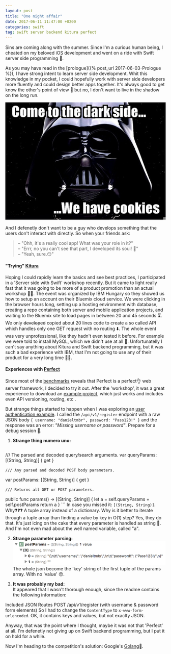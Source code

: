 ```yaml
---
layout: post
title: "One night affair"
date: 2017-06-11 11:47:00 +0200
categories: swift
tag: swift server backend kitura perfect
---
```

Sins are coming along with the summer. Since I'm a curious human being, I cheated on my beloved iOS development and went on a ride with Swift server side programming 🎢.

As you may have read in the [prologue]({% post_url 2017-06-03-Prologue %}), I have strong intent to learn server side development. 
Whit this knowledge in my pocket, I could hopefully work with server side developers more fluently and could design better apps together.
It's always good to get know the other's point of view 👀 but no, I don't want to live in the shadow on the long run.

![darkside][darkside]

And I defenetly don't want to be a guy who develops something that the users don't interact with directly. So when your friends ask: 
<blockquote>
– "Ohh, it's a really cool app! What was your role in it?" <br/>–
"Errr, no you can't see that part, I developed its soul! 👻" <br/>–
"Yeah, sure.😏"
</blockquote>

#### "Trying" [Kitura][kitura]

Hoping I could rapidly learn the basics and see best practices, I participated in a 'Server side with Swift' workshop recently. 
But it came to light really fast that it was going to be more of a product promotion than an actual workshop 🤷‍♂️.
The event was organized by IBM Hungary so they showed us how to setup an account on their Bluemix cloud service. 
We were clicking in the browser hours long, setting up a hosting environment with database, creating a repo containing both server and mobile application projects, and waiting to the Bluemix site to load pages in between 20 and 45 seconds ⏳.
We only ~~developed~~ copied about 20 lines code to create a so called API which handles only one GET request with no routing ⬇️. 
The whole event was very unprofessional, like they hadn't even tested it before. For example we were told to install MySQL, which we didn't use at all 🤦. 
Unfortunatelly I can't say anything about Kitura and Swift backend programming, but it was such a bad experience with IBM, that I'm not going to use any of their product for a very long time 🙅‍♂️.

#### Experiences with [Perfect][perfect]

Since most of the [benchmarks][swift-banchmark] reveals that Perfect is a perfect👌 web server framework, I decided to try it out.
After the 'workshop', it was a great experience to download an [example project][routing-example], which just works and includes even API versioning, routing, etc .

But strange things started to happen when I was exploring an [user authentication example][auth-example].
I called the `/api/v1/register` endpoint with a raw JSON body `{ username: "danieltmbr", password: "Pass123!" }` and the response was an error: *"Missing username or password"*.
Prepare for a debug session 🐛. 
1. **Strange thing numero uno:**
    ```swift
/// The parsed and decoded query/search arguments.
var queryParams: [(String, String)] { get }

    /// Any parsed and decoded POST body parameters.
var postParams: [(String, String)] { get }

    /// Returns all GET or POST parameters.
public func params() -> [(String, String)] {
    let a = self.queryParams + self.postParams
    return a
}
    ```
In case you missed it: `[(String, String)]`. Why❓❓❓ A tuple array instead of a dictionary. 
Why is it better to iterate through a tuple array than finding a value by key in O(1) step? Yes, they do that.
It's just icing on the cake that every parameter is handled as string 🍰.
And I'm not even mad about the well named variable, called "a".

2. **Strange parameter parsing:**
![Post params in a tupple][params]
The whole json become the 'key' string of the first tuple of the params array. With no 'value' 😒.

3. **It was probably my bad:**<br/>
It appeared that I wasn't thorough enough, since the readme contains the following information:
    <blockquote>
Included JSON Routes
POST /api/v1/register (with username & password form elements)
    </blockquote>
So I had to change the `ContentType` to `x-www-form-urlencoded`. OK, it contains keys and values, but not exaclty JSON.

Anyway, that was the point where I thought, maybe it was not that 'Perfect' at all.
I'm defenetly not giving up on Swift backend programming, but I put it on hold for a while.

Now I'm heading to the competition's solution: Google's [Golang][golang]🤞. 

<!--Images-->
[darkside]: /assets/img/memes/darkside.jpg
[params]: /assets/img/posts/perfect-post-params.png

<!--Links-->
[swift-banchmark]:https://medium.com/@rymcol/linux-ubuntu-benchmarks-for-server-side-swift-vs-node-js-db52b9f8270b
[kitura]:http://www.kitura.io
[perfect]:http://perfect.org
[routing-example]:https://github.com/PerfectExamples/Perfect-URLRouting
[auth-example]:https://github.com/PerfectExamples/Perfect-Turnstile-PostgreSQL-Demo
[golang]:https://golang.org